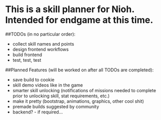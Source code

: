 # This is a skill planner for Nioh. Intended for endgame at this time.

##TODOs (in no particular order):
- collect skill names and points
- design frontend workflows
- build frontend
- test, test, test

##Planned Features (will be worked on after all TODOs are completed):
- save build to cookie
- skill demo videos like in the game
- smarter skill unlocking (notifications of missions needed to complete prior to unlocking skill, stat requirements, etc.)
- make it pretty (bootstrap, animations, graphics, other cool shit)
- premade builds suggested by community
- backend? - if required...
